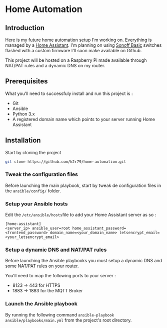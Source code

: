 # Home Automation

## Introduction

Here is my future home automation setup I'm working on. Everything is managed by a [Home Assistant](https://www.home-assistant.io/). I'm planning on using [Sonoff Basic](http://sonoff.itead.cc/en/products/sonoff/sonoff-basic) switches flashed with a custom firmware I'll soon make available on Github.

This project will be hosted on a Raspberry Pi made available through NAT/PAT rules and a dynamic DNS on my router.

## Prerequisites

What you'll need to successfuly install and run this project is :

* Git
* Ansible
* Python 3.x
* A registered domain name which points to your server running Home Assistant

## Installation

Start by cloning the project

```bash
git clone https://github.com/k2r79/home-automation.git
```

### Tweak the configuration files

Before launching the main playbook, start by tweak de configuration files in the `ansible/config/` folder.

### Setup your Ansible hosts

Edit the `/etc/ansible/hosts`file to add your Home Assistant server as so :

```
[home-assistant]
<server_ip> ansible_user=root home_assistant_password=<frontend_password> domain_name=<your_domain_name> letsencrypt_email=<your_letsencrypt_email>
```

### Setup a dynamic DNS and NAT/PAT rules

Before launching the Ansible playbooks you must setup a dynamic DNS and some NAT/PAT rules on your router.

You'll need to map the following ports to your server :
- 8123 -> 443 for HTTPS
- 1883 -> 1883 for the MQTT Broker

### Launch the Ansible playbook

By running the following command `ansible-playbook ansible/playbooks/main.yml` from the project's root directory.

